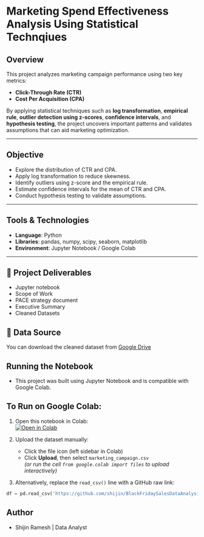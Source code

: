 # Marketing Spend Effectiveness Analysis Using Statistical Technqiues

## Overview

This project analyzes marketing campaign performance using two key metrics:

- **Click-Through Rate (CTR)**
- **Cost Per Acquisition (CPA)**

By applying statistical techniques such as **log transformation**, **empirical rule**, **outlier detection using z-scores**, **confidence intervals**, and **hypothesis testing**, the project uncovers important patterns and validates assumptions that can aid marketing optimization.

---

## Objective

- Explore the distribution of CTR and CPA.
- Apply log transformation to reduce skewness.
- Identify outliers using z-score and the empirical rule.
- Estimate confidence intervals for the mean of CTR and CPA.
- Conduct hypothesis testing to validate assumptions.

---

## Tools & Technologies

- **Language**: Python  
- **Libraries**: pandas, numpy, scipy, seaborn, matplotlib  
- **Environment**: Jupyter Notebook / Google Colab

---

## 📂 Project Deliverables

- Jupyter notebook
- Scope of Work
- PACE strategy document
- Executive Summary
- Cleaned Datasets

## 📂 Data Source

You can download the cleaned dataset from [Google Drive](https://drive.google.com/drive/folders/1jZkYwku03x1G7ZJc_qyE4zvsLFKxpQEV?usp=drive_link)

## Running the Notebook

- This project was built using Jupyter Notebook and is compatible with Google Colab.

## To Run on Google Colab:
1. Open this notebook in Colab:  
   [![Open in Colab](https://colab.research.google.com/assets/colab-badge.svg)](https://github.com/shijin/MarketingSpendAnalysis-StatisticalTechniques/blob/main/MarketingPerformance_StatisticalAnalysis.ipynb)

2. Upload the dataset manually:  
   - Click the file icon (left sidebar in Colab)
   - Click **Upload**, then select `marketing_campaign.csv`  
   *(or run the cell `from google.colab import files` to upload interactively)*

3. Alternatively, replace the `read_csv()` line with a GitHub raw link:
```python
df = pd.read_csv('https://github.com/shijin/BlackFridaySalesDataAnalysis-Python_R/blob/main/marketing_campaign.csv')
```
## Author

* Shijin Ramesh | Data Analyst 

